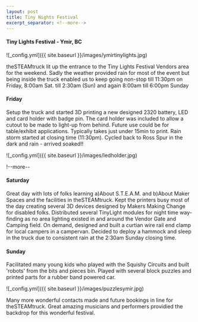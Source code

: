 ```yaml
---
layout: post
title: Tiny Nights Festival
excerpt_separator: <!--more-->
---
```


#### Tiny Lights Festival - Ymir, BC

![_config.yml]({{ site.baseurl }}/images/ymirtinylights.jpg)

theSTEAMtruck lit up the entrance to the Tiny Lights Festival Vendors area for the weekend.
Sadly the weather provided rain for most of the event but being inside the truck enabled us to keep going non-stop till 11:30pm on Friday, 
8:00am Sat. till 2:30am (Sun) and again 8:00am till 6:00pm Sunday

#### Friday
Setup the truck and started 3D printing a new designed 2320 battery, LED and card holder with badge pin. 
The card holder was included to allow a cutout to be made to light-up from behind. 
Future use could be for table/exhibit applications. Typically takes just under 15min to print.
Rain storm started at closing time (11:30pm). Cycled back to Ross Spur in the dark and rain - arrived soaked!!

![_config.yml]({{ site.baseurl }}/images/ledholder.jpg)

!--more--

#### Saturday
Great day with lots of folks learning a)About S.T.E.A.M. and b)About Maker Spaces and the facilities in theSTEAMtruck.
Kept the printers busy most of the day creating several 3D devices designed by Makers Making Change for disabled folks.
Distributed several TinyLight modules for night time way-finding as no area lighting existed in and around the Vendor Gate and Camping field.
On demand, designed and built a curtian wire rail end clamp for local campers in a campervan. 
Decided to deploy a hammock and sleep in the truck due to consistent rain at the 2:30am Sunday closing time.

#### Sunday
Facilitated many young kids who played with the Squishy Circuits and built 'robots' from the bits and pieces bin.
Played with several block puzzles and printed parts for a rubber band powered car.

![_config.yml]({{ site.baseurl }}/images/puzzlesymir.jpg)

Many more wonderful contacts made and future bookings in line for theSTEAMtruck.
Great amazing musicians and performers providied the backdrop for this wonderful festival.

